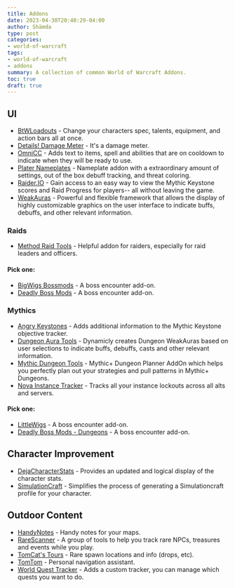 ```yaml
---
title: Addons
date: 2023-04-30T20:40:29-04:00
author: Shämda
type: post
categories:
- world-of-warcraft
tags:
- world-of-warcraft
- addons
summary: A collection of common World of Warcraft Addons.
toc: true
draft: true
---
```


## UI

* [BtWLoadouts](https://www.curseforge.com/wow/addons/btwloadouts) - Change your characters spec, talents, equipment, and action bars all at once.
* [Details! Damage Meter](https://www.curseforge.com/wow/addons/details) - It's a damage meter.
* [OmniCC](https://www.curseforge.com/wow/addons/omni-cc) - Adds text to items, spell and abilities that are on cooldown to indicate when they will be ready to use.
* [Plater Nameplates](https://www.curseforge.com/wow/addons/plater-nameplates) - Nameplate addon with a extraordinary amount of settings, out of the box debuff tracking, and threat coloring.
* [Raider.IO](https://www.curseforge.com/wow/addons/raiderio) - Gain access to an easy way to view the Mythic Keystone scores and Raid Progress for players-- all without leaving the game.
* [WeakAuras](https://www.curseforge.com/wow/addons/weakauras-2) - Powerful and flexible framework that allows the display of highly customizable graphics on the user interface to indicate buffs, debuffs, and other relevant information.

### Raids

* [Method Raid Tools](https://www.curseforge.com/wow/addons/method-raid-tools) - Helpful addon for raiders, especially for raid leaders and officers.

#### Pick one:

* [BigWigs Bossmods](https://www.curseforge.com/wow/addons/big-wigs) - A boss encounter add-on.
* [Deadly Boss Mods](https://www.curseforge.com/wow/addons/deadly-boss-mods) - A boss encounter add-on.

### Mythics

* [Angry Keystones](https://www.curseforge.com/wow/addons/angry-keystones) - Adds additional information to the Mythic Keystone objective tracker.
* [Dungeon Aura Tools](https://www.curseforge.com/wow/addons/dungeon-aura-tools) - Dynamicly creates Dungeon WeakAuras based on user selections to indicate buffs, debuffs, casts and other relevant information.
* [Mythic Dungeon Tools](https://www.curseforge.com/wow/addons/mythic-dungeon-tools) - Mythic+ Dungeon Planner AddOn which helps you perfectly plan out your strategies and pull patterns in Mythic+ Dungeons.
* [Nova Instance Tracker](https://www.curseforge.com/wow/addons/nova-instance-tracker) - Tracks all your instance lockouts across all alts and servers.

#### Pick one:

* [LittleWigs](https://www.curseforge.com/wow/addons/little-wigs) - A boss encounter add-on.
* [Deadly Boss Mods - Dungeons](https://www.curseforge.com/wow/addons/deadly-boss-mods-dbm-dungeons) - A boss encounter add-on.

## Character Improvement

* [DejaCharacterStats](https://www.curseforge.com/wow/addons/dejacharacterstats) - Provides an updated and logical display of the character stats.
* [SimulationCraft](https://www.curseforge.com/wow/addons/simulationcraft) - Simplifies the process of generating a Simulationcraft profile for your character.

## Outdoor Content

* [HandyNotes](https://www.curseforge.com/wow/addons/handynotes) - Handy notes for your maps.
* [RareScanner](https://www.curseforge.com/wow/addons/rarescanner) - A group of tools to help you track rare NPCs, treasures and events while you play.
* [TomCat's Tours](https://www.curseforge.com/wow/addons/tomcats) - Rare spawn locations and info (drops, etc).
* [TomTom](https://www.curseforge.com/wow/addons/tomtom) - Personal navigation assistant.
* [World Quest Tracker](https://www.curseforge.com/wow/addons/world-quest-tracker) - Adds a custom tracker, you can manage which quests you want to do.
